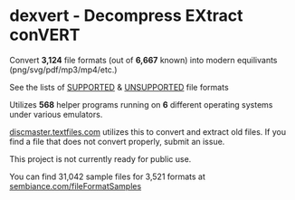 # dexvert - **D**ecompress **EX**tract con**VERT**
Convert **3,124** file formats (out of **6,667** known) into modern equilivants (png/svg/pdf/mp3/mp4/etc.)

See the lists of [SUPPORTED](SUPPORTED.md) & [UNSUPPORTED](UNSUPPORTED.md) file formats

Utilizes **568** helper programs running on **6** different operating systems under various emulators.

[discmaster.textfiles.com](http://discmaster.textfiles.com/) utilizes this to convert and extract old files. If you find a file that does not convert properly, submit an issue.

This project is not currently ready for public use.

You can find 31,042 sample files for 3,521 formats at [sembiance.com/fileFormatSamples](https://sembiance.com/fileFormatSamples/)
